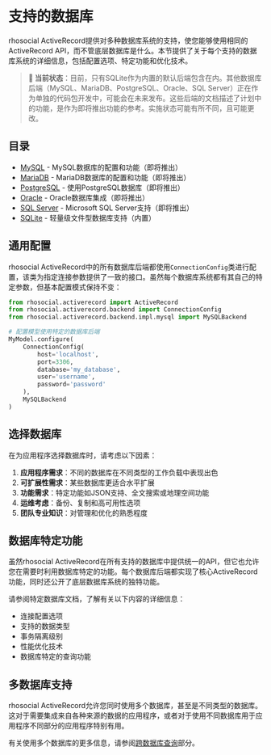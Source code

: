 # 支持的数据库

rhosocial ActiveRecord提供对多种数据库系统的支持，使您能够使用相同的ActiveRecord API，而不管底层数据库是什么。本节提供了关于每个支持的数据库系统的详细信息，包括配置选项、特定功能和优化技术。

> **🔄 当前状态**：目前，只有SQLite作为内置的默认后端包含在内。其他数据库后端（MySQL、MariaDB、PostgreSQL、Oracle、SQL Server）正在作为单独的代码包开发中，可能会在未来发布。这些后端的文档描述了计划中的功能，是作为即将推出功能的参考。实施状态可能有所不同，且可能更改。

## 目录

- [MySQL](mysql.md) - MySQL数据库的配置和功能（即将推出）
- [MariaDB](mariadb.md) - MariaDB数据库的配置和功能（即将推出）
- [PostgreSQL](postgresql.md) - 使用PostgreSQL数据库（即将推出）
- [Oracle](oracle.md) - Oracle数据库集成（即将推出）
- [SQL Server](sql_server.md) - Microsoft SQL Server支持（即将推出）
- [SQLite](sqlite.md) - 轻量级文件型数据库支持（内置）

## 通用配置

rhosocial ActiveRecord中的所有数据库后端都使用`ConnectionConfig`类进行配置，该类为指定连接参数提供了一致的接口。虽然每个数据库系统都有其自己的特定参数，但基本配置模式保持不变：

```python
from rhosocial.activerecord import ActiveRecord
from rhosocial.activerecord.backend import ConnectionConfig
from rhosocial.activerecord.backend.impl.mysql import MySQLBackend

# 配置模型使用特定的数据库后端
MyModel.configure(
    ConnectionConfig(
        host='localhost',
        port=3306,
        database='my_database',
        user='username',
        password='password'
    ),
    MySQLBackend
)
```

## 选择数据库

在为应用程序选择数据库时，请考虑以下因素：

1. **应用程序需求**：不同的数据库在不同类型的工作负载中表现出色
2. **可扩展性需求**：某些数据库更适合水平扩展
3. **功能需求**：特定功能如JSON支持、全文搜索或地理空间功能
4. **运维考虑**：备份、复制和高可用性选项
5. **团队专业知识**：对管理和优化的熟悉程度

## 数据库特定功能

虽然rhosocial ActiveRecord在所有支持的数据库中提供统一的API，但它也允许您在需要时利用数据库特定的功能。每个数据库后端都实现了核心ActiveRecord功能，同时还公开了底层数据库系统的独特功能。

请参阅特定数据库文档，了解有关以下内容的详细信息：

- 连接配置选项
- 支持的数据类型
- 事务隔离级别
- 性能优化技术
- 数据库特定的查询功能

## 多数据库支持

rhosocial ActiveRecord允许您同时使用多个数据库，甚至是不同类型的数据库。这对于需要集成来自各种来源的数据的应用程序，或者对于使用不同数据库用于应用程序不同部分的应用程序特别有用。

有关使用多个数据库的更多信息，请参阅[跨数据库查询](../5.2.cross_database_queries/README.md)部分。